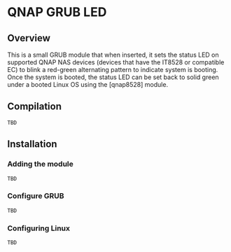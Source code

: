 # QNAP GRUB LED

## Overview

This is a small GRUB module that when inserted, it sets the status LED on supported QNAP NAS devices (devices that have the IT8528 or compatible EC) to blink a red-green alternating pattern to indicate system is booting. Once the system is booted, the status LED can be set back to solid green under a booted Linux OS using the [qnap8528] module.

## Compilation
    TBD

## Installation
### Adding the module
    TBD
### Configure GRUB
    TBD
### Configuring Linux
    TBD

